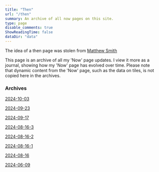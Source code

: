 ```yaml
---
title: "Then"
url: "/then"
summary: An archive of all now pages on this site.
type: page
disable_comments: true
ShowReadingTime: false
dataDir: "data"
---
```


The idea of a then page was stolen from [Matthew Smith](https://matthewsmith.website/then)

This page is an archive of all my 'Now' page updates. I view it more as a journal, showing how my 'Now' page has evolved over time. Please note that dynamic content from the 'Now' page, such as the data on tiles, is not copied here in the archives.

### Archives
[2024-10-03](/now-2024-10-03)

[2024-09-23](/now-2024-09-23)

[2024-09-17](/now-2024-09-17)

[2024-08-16-3](/now-2024-08-16-3)

[2024-08-16-2](/now-2024-08-16-2)

[2024-08-16-1](/now-2024-08-16-1)


[2024-08-16](/now-2024-08-16)

[2024-06-09](/now-2024-06-09)



